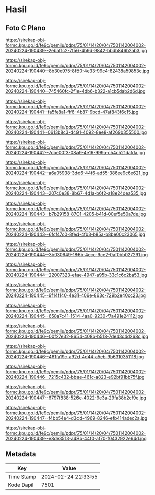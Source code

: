 # Hasil

## Foto C Plano

https://sirekap-obj-formc.kpu.go.id/fe9c/pemilu/pdpr/75/01/14/20/04/7501142004002-20240224-190439--2ebaf1c2-7f56-4b9d-9842-bbdb846b2ab3.jpg

https://sirekap-obj-formc.kpu.go.id/fe9c/pemilu/pdpr/75/01/14/20/04/7501142004002-20240224-190440--8b30e975-8f50-4e33-99c4-82438a59853c.jpg

https://sirekap-obj-formc.kpu.go.id/fe9c/pemilu/pdpr/75/01/14/20/04/7501142004002-20240224-190440--745460fc-2f1e-4db6-b322-a1cb5dab2d6d.jpg

https://sirekap-obj-formc.kpu.go.id/fe9c/pemilu/pdpr/75/01/14/20/04/7501142004002-20240224-190441--fa5fe8a1-fff6-4b87-9bcd-47af843f6c15.jpg

https://sirekap-obj-formc.kpu.go.id/fe9c/pemilu/pdpr/75/01/14/20/04/7501142004002-20240224-190441--0613b8c3-d491-4092-8ee8-af269b355500.jpg

https://sirekap-obj-formc.kpu.go.id/fe9c/pemilu/pdpr/75/01/14/20/04/7501142004002-20240224-190442--7cbe00f3-08a9-4e16-999a-c54c521dafda.jpg

https://sirekap-obj-formc.kpu.go.id/fe9c/pemilu/pdpr/75/01/14/20/04/7501142004002-20240224-190442--a6a05938-3dd6-44f6-ad55-386ee9c6e621.jpg

https://sirekap-obj-formc.kpu.go.id/fe9c/pemilu/pdpr/75/01/14/20/04/7501142004002-20240224-190443--207c0e38-8b67-4d1a-b6f2-a18e24dea535.jpg

https://sirekap-obj-formc.kpu.go.id/fe9c/pemilu/pdpr/75/01/14/20/04/7501142004002-20240224-190443--b7b29158-8701-4205-b41d-00ef5e50a7de.jpg

https://sirekap-obj-formc.kpu.go.id/fe9c/pemilu/pdpr/75/01/14/20/04/7501142004002-20240224-190443--6fcf47c0-8fed-4fb3-b85a-b8be00c23065.jpg

https://sirekap-obj-formc.kpu.go.id/fe9c/pemilu/pdpr/75/01/14/20/04/7501142004002-20240224-190444--3b030649-186b-4ecc-9ce2-0af0bb027291.jpg

https://sirekap-obj-formc.kpu.go.id/fe9c/pemilu/pdpr/75/01/14/20/04/7501142004002-20240224-190444--22007323-efae-4947-a95b-33c1c6c2ba53.jpg

https://sirekap-obj-formc.kpu.go.id/fe9c/pemilu/pdpr/75/01/14/20/04/7501142004002-20240224-190445--9f14f140-4e31-406e-863c-729b2e40cc23.jpg

https://sirekap-obj-formc.kpu.go.id/fe9c/pemilu/pdpr/75/01/14/20/04/7501142004002-20240224-190445--658a7c41-1514-4aa0-9230-f7a491e24112.jpg

https://sirekap-obj-formc.kpu.go.id/fe9c/pemilu/pdpr/75/01/14/20/04/7501142004002-20240224-190446--00f27e32-8654-408b-b518-7de43c4d268c.jpg

https://sirekap-obj-formc.kpu.go.id/fe9c/pemilu/pdpr/75/01/14/20/04/7501142004002-20240224-190446--461fa19c-a92d-4d44-a5eb-9b6310351118.jpg

https://sirekap-obj-formc.kpu.go.id/fe9c/pemilu/pdpr/75/01/14/20/04/7501142004002-20240224-190446--7215c432-bbae-461c-a823-e92bf91bb75f.jpg

https://sirekap-obj-formc.kpu.go.id/fe9c/pemilu/pdpr/75/01/14/20/04/7501142004002-20240224-190447--6797f838-526e-4022-9e3a-29fa38b2cf9e.jpg

https://sirekap-obj-formc.kpu.go.id/fe9c/pemilu/pdpr/75/01/14/20/04/7501142004002-20240224-190447--f4bb54e4-d3dd-4969-8246-efb414adec2a.jpg

https://sirekap-obj-formc.kpu.go.id/fe9c/pemilu/pdpr/75/01/14/20/04/7501142004002-20240224-190439--e8de3513-a48b-44f0-af70-f0432922e64d.jpg


## Metadata

| Key        | Value               |
| ---------- | ------------------- |
| Time Stamp | 2024-02-24 22:33:55 |
| Kode Dapil | 7501                |



